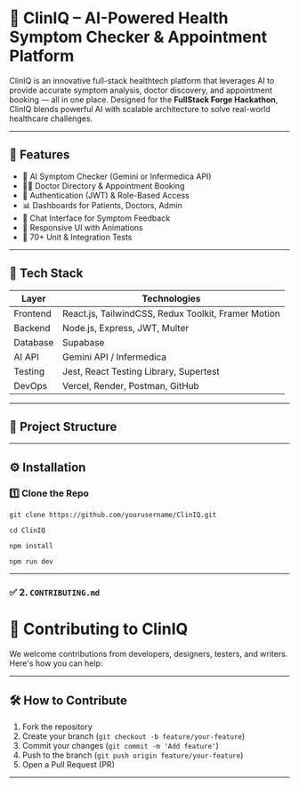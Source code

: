 # 💊 ClinIQ – AI-Powered Health Symptom Checker & Appointment Platform 

ClinIQ is an innovative full-stack healthtech platform that leverages AI to provide accurate symptom analysis, doctor discovery, and appointment booking — all in one place. Designed for the **FullStack Forge Hackathon**, ClinIQ blends powerful AI with scalable architecture to solve real-world healthcare challenges.



---

## 📌 Features

- 🧠 AI Symptom Checker (Gemini or Infermedica API)
- 👩‍⚕️ Doctor Directory & Appointment Booking
- 🔐 Authentication (JWT) & Role-Based Access
- 📊 Dashboards for Patients, Doctors, Admin
- 💬 Chat Interface for Symptom Feedback
- 📱 Responsive UI with Animations
- 🧪 70+ Unit & Integration Tests

---

## 🧰 Tech Stack

| Layer     | Technologies |
|-----------|--------------|
| Frontend  | React.js, TailwindCSS, Redux Toolkit, Framer Motion |
| Backend   | Node.js, Express, JWT, Multer |
| Database  |  Supabase |
| AI API    | Gemini API / Infermedica |
| Testing   | Jest, React Testing Library, Supertest |
| DevOps    | Vercel, Render, Postman, GitHub |

---

## 📁 Project Structure


---

## ⚙️ Installation

### 1️⃣ Clone the Repo

```
git clone https://github.com/yourusername/ClinIQ.git

cd ClinIQ

npm install

npm run dev 
```
---

### ✅ 2. `CONTRIBUTING.md`

 
# 🤝 Contributing to ClinIQ

We welcome contributions from developers, designers, testers, and writers. Here's how you can help:

---

## 🛠️ How to Contribute

1. Fork the repository
2. Create your branch (`git checkout -b feature/your-feature`)
3. Commit your changes (`git commit -m 'Add feature'`)
4. Push to the branch (`git push origin feature/your-feature`)
5. Open a Pull Request (PR)

---

